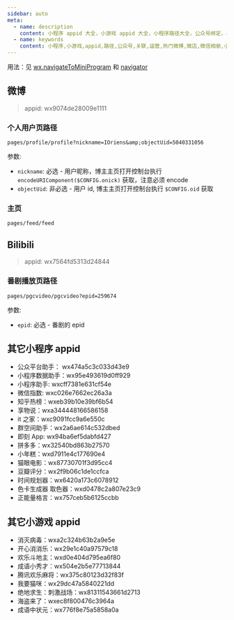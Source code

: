 ```yaml
---
sidebar: auto
meta:
  - name: description
    content: 小程序 appid 大全，小游戏 appid 大全，小程序路径大全，公众号绑定，小程序绑定，小程序引流，如何查看小程序的APPID？
  - name: keywords
    content: 小程序,小游戏,appid,路径,公众号,关联,运营,热门微博,微店,微信相册,小程序引流,如何查看
---
```


用法：见 [wx.navigateToMiniProgram](https://developers.weixin.qq.com/miniprogram/dev/api/wx.navigateToMiniProgram.html) 和 [navigator](https://developers.weixin.qq.com/miniprogram/dev/component/navigator.html?search-key=navigator)

## 微博

> appid: wx9074de28009e1111

### 个人用户页路径

```
pages/profile/profile?nickname=IOriens&amp;objectUid=5040331056
```

参数:

- `nickname`: 必选 - 用户昵称，博主主页打开控制台执行 `encodeURIComponent($CONFIG.onick)` 获取，注意必须 encode
- `objectUid`: 非必选 - 用户 id, 博主主页打开控制台执行 `$CONFIG.oid` 获取

### 主页

```
pages/feed/feed
```

## Bilibili

> appid: wx7564fd5313d24844

### 番剧播放页路径

```
pages/pgcvideo/pgcvideo?epid=259674
```

参数:

- `epid`: 必选 - 番剧的 epid

## 其它小程序 appid

- 公众平台助手： wx474a5c3c033d43e9
- 小程序数据助手：wx95e493619d0ff929
- 小程序助手: wxcff7381e631cf54e
- 微信指数: wxc026e7662ec26a3a
- 知乎热榜：wxeb39b10e39bf6b54
- 享物说：wxa344448166586158
- it 之家：wxc9091fcc9a6e550c
- 群空间助手：wx2a6ae614c532dbed
- 即刻 App: wx94ba6ef5dabfd427
- 拼多多：wx32540bd863b27570
- 小年糕：wxd7911e4c177690e4
- 猫眼电影：wx87730701f3d95cc4
- 豆瓣评分：wx2f9b06c1de1ccfca
- 时间规划器：wx6420a173c6078912
- 色卡生成器 取色器：wxd0478c2a807e23c9
- 正能量格言：wx757ceb5b6125ccbb

## 其它小游戏 appid

- 消灭病毒：wxa2c324b63b2a9e5e
- 开心消消乐：wx29e1c40a97579c18
- 欢乐斗地主：wxd0e404d795ea6f80
- 成语小秀才：wx504e2b5e77713844
- 腾讯欢乐麻将：wx375c80123d32f83f
- 我要猫咪：wx29dc47a5840221dd
- 绝地求生：刺激战场：wx81311543661d2713
- 海盗来了：wxec8f800476c3964a
- 成语中状元：wx776f8e75a5858a0a
